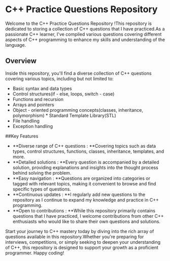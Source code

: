 # C++ Practice Questions Repository

Welcome to the C++ Practice Questions Repository !This repository is dedicated to storing a collection of C++ questions that I have practiced.As a passionate C++ learner, I've compiled various questions covering different aspects of C++ programming to enhance my skills and understanding of the language.

## Overview

Inside this repository, you'll find a diverse collection of C++ questions covering various topics, including but not limited to:

* Basic syntax and data types
* Control structures(if - else, loops, switch - case)
* Functions and recursion
* Arrays and pointers
* Object - oriented programming concepts(classes, inheritance, polymorphism) * Standard Template Library(STL)
* File handling
* Exception handling

##Key Features

- **Diverse range of C++ questions : **Covering topics such as data types, control structures, functions, classes, inheritance, templates, and more.
- **Detailed solutions : **Every question is accompanied by a detailed solution, providing explanations and insights into the thought process behind solving the problem.
- **Easy navigation : **Questions are organized into categories or tagged with relevant topics, making it convenient to browse and find specific types of questions.
- **Continuous updates : **I regularly add new questions to the repository as I continue to expand my knowledge and practice in C++ programming.
- **Open to contributions : **While this repository primarily contains questions that I have practiced, I welcome contributions from other C++ enthusiasts who would like to share their own questions and solutions.

Start your journey to C++ mastery today by diving into the rich array of questions available in this repository.Whether you're preparing for interviews, competitions, or simply seeking to deepen your understanding of C++, this repository is designed to support your growth as a proficient programmer. Happy coding!
